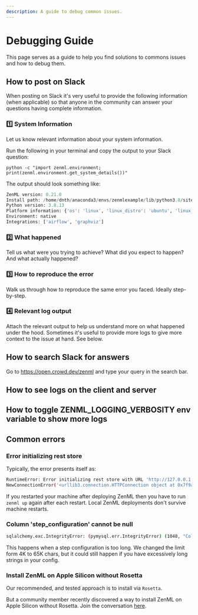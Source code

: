 ```yaml
---
description: A guide to debug common issues.
---
```


# Debugging Guide
This page serves as a guide to help you find solutions to commons issues and how to debug them.

## How to post on Slack
When posting on Slack it's very useful to provide the following information (when applicable) so that anyone in 
the community can answer your questions having complete information.

### 1️⃣ System Information
Let us know relevant information about your system information.

Run the following in your terminal and copy the output to your Slack question:

`python -c "import zenml.environment; print(zenml.environment.get_system_details())"`

The output should look something like:

```python
ZenML version: 0.21.0
Install path: /home/dnth/anaconda3/envs/zenmlexample/lib/python3.8/site-packages/zenml
Python version: 3.8.13
Platform information: {'os': 'linux', 'linux_distro': 'ubuntu', 'linux_distro_like': 'debian', 'linux_distro_version': '20.04'}
Environment: native
Integrations: ['airflow', 'graphviz']
```

### 2️⃣ What happened
Tell us what were you trying to achieve? 
What did you expect to happen?
And what actually happened?

### 3️⃣ How to reproduce the error
Walk us through how to reproduce the same error you faced. 
Ideally step-by-step.

### 4️⃣ Relevant log output
Attach the relevant output to help us understand more on what happened under the hood.
Sometimes it's useful to provide more logs to give more context to the issue at hand.
See below.

## How to search Slack for answers
Go to https://open.crowd.dev/zenml and type your query in the search bar.

## How to see logs on the client and server

## How to toggle ZENML_LOGGING_VERBOSITY env variable to show more logs

## Common errors

### Error initializing rest store

Typically, the error presents itself as: 

```bash
RuntimeError: Error initializing rest store with URL 'http://127.0.0.1:8237': HTTPConnectionPool(host='127.0.0.1', port=8237): Max retries exceeded with url: /api/v1/login (Caused by 
NewConnectionError('<urllib3.connection.HTTPConnection object at 0x7f9abb198550>: Failed to establish a new connection: [Errno 61] Connection refused'))
```

If you restarted your machine after deploying ZenML then you have to run `zenml up` again after each restart.
Local ZenML deployments don't survive machine restarts.


### Column 'step_configuration' cannot be null

```bash
sqlalchemy.exc.IntegrityError: (pymysql.err.IntegrityError) (1048, "Column 'step_configuration' cannot be null")
```

This happens when a step configuration is too long. 
We changed the limit form 4K to 65K chars, but it could still happen if you have excessively long strings in your config.

### Install ZenML on Apple Silicon without Rosetta
Our recommended, and tested approach is to install via `Rosetta`. 

But a community member recently discovered a way to install ZenML on Apple Silicon without Rosetta.
Join the conversation [here](https://open.crowd.dev/zenml/for-what-its-worth-i-was-able-to-successfully-install?q=&p=1).